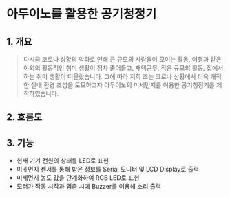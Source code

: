 # 아두이노를 활용한 공기청정기

## 1. 개요

> 다시금 코로나 상황의 악화로 인해 큰 규모의 사람들이 모이는 활동, 여행과 같은 야외의 활동적인 취미 생활이 점차 줄어들고, 재택근무, 작은 규모의 활동, 집에서 하는 취미 생활이 떠올랐습니다.
그에 따라 저희 조는 코로나 상황에서 더욱 쾌적한 실내 환경 조성을 도모하고자 아두이노의 미세먼지를 이용한 공기청정기를 제작하였습니다.
> 

## 2. 흐름도



## 3. 기능

- 현재 기기 전원의 상태를 LED로 표현
- 미ㅔ먼지 센서를 통해 받은 정보를 Serial 모니터 및 LCD Display로 출력
- 미세먼지 농도 값을 단계화하여 RGB LED로 표현
- 모터가 작동 시작과 멈춤 시에 Buzzer를 이용해 소리 출력
